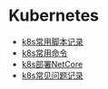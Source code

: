 # Kubernetes

* [k8s常用脚本记录](./k8s-yamls.md)
* [k8s常用命令](./k8s-cmd.md)
* [k8s部署NetCore](./k8s-netcore.md)
* [k8s常见问题记录](./k8s-problem.md)